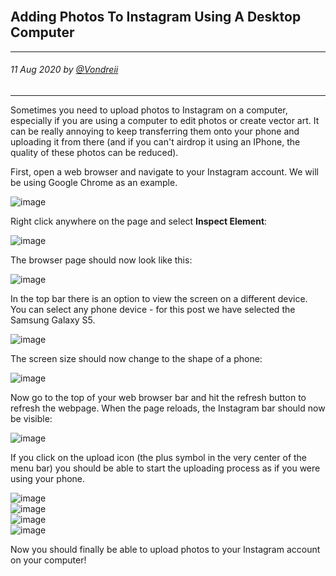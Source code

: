<br>
<div class="writtenContent">

<body> 

## Adding Photos To Instagram Using A Desktop Computer
___

###### 11 Aug 2020 by [@Vondreii](https://www.instagram.com/vondreii/?hl=en)
___


Sometimes you need to upload photos to Instagram on a computer, especially if you are using a computer to edit photos or create vector art. It can be really annoying to keep transferring them onto your phone and uploading it from there (and if you can't airdrop it using an IPhone, the quality of these photos can be reduced).

First, open a web browser and navigate to your Instagram account. We will be using Google Chrome as an example. 

<!-- ----------- Image ----------- -->
<div class="image-container">
	<img src="../../../assets/articles/students-images/uploadImageToInstagramViaDesktop/Instagram.PNG" alt="image" class="image-full"/>
</div>
<!-- ----------------------------- -->

Right click anywhere on the page and select **Inspect Element**:

<!-- ----------- Image ----------- -->
<div class="image-container">
	<img src="../../../assets/articles/students-images/uploadImageToInstagramViaDesktop/RightClickInspectElement.PNG" alt="image" class="image-full"/>
</div>
<!-- ----------------------------- -->

The browser page should now look like this:

<!-- ----------- Image ----------- -->
<div class="image-container">
	<img src="../../../assets/articles/students-images/uploadImageToInstagramViaDesktop/InspectElementPage.PNG" alt="image" class="image-full"/>
</div>
<!-- ----------------------------- -->

In the top bar there is an option to view the screen on a different device. You can select any phone device - for this post we have selected the Samsung Galaxy S5.

<!-- ----------- Image ----------- -->
<div class="image-container">
	<img src="../../../assets/articles/students-images/uploadImageToInstagramViaDesktop/SelectAPhone.PNG" alt="image" class="image-full"/>
</div>
<!-- ----------------------------- -->

The screen size should now change to the shape of a phone:

<!-- ----------- Image ----------- -->
<div class="image-container">
	<img src="../../../assets/articles/students-images/uploadImageToInstagramViaDesktop/ScreenSizeChangeAfterSelectPhone.PNG" alt="image" class="image"/>
</div>
<!-- ----------------------------- -->

Now go to the top of your web browser bar and hit the refresh button to refresh the webpage. 
When the page reloads, the Instagram bar should now be visible:

<!-- ----------- Image ----------- -->
<div class="image-container">
	<img src="../../../assets/articles/students-images/uploadImageToInstagramViaDesktop/PhoneView.PNG" alt="image" class="image-full"/>
</div>
<!-- ----------------------------- -->

If you click on the upload icon (the plus symbol in the very center of the menu bar) you should be able to start the uploading process as if you were using your phone.

<!-- ----------- Image ----------- -->
<div class="image-container">
	<img src="../../../assets/articles/students-images/uploadImageToInstagramViaDesktop/RefreshScreen.PNG" alt="image" class="image"/>
</div>
<!-- ----------------------------- -->

<!-- ----------- Image ----------- -->
<div class="image-container">
	<img src="../../../assets/articles/students-images/uploadImageToInstagramViaDesktop/NewPost.PNG" alt="image" class="image"/>
</div>
<!-- ----------------------------- -->

<!-- ----------- Image ----------- -->
<div class="image-container">
	<img src="../../../assets/articles/students-images/uploadImageToInstagramViaDesktop/NewPost2.PNG" alt="image" class="image"/>
</div>
<!-- ----------------------------- -->

<!-- ----------- Image ----------- -->
<div class="image-container">
	<img src="../../../assets/articles/students-images/uploadImageToInstagramViaDesktop/Posted.PNG" alt="image" class="image"/>
</div>
<!-- ----------------------------- -->

Now you should finally be able to upload photos to your Instagram account on your computer!

<br><br>

</div>